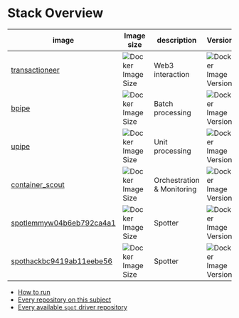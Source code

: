
# Stack Overview
| image | Image size | description | Version |
| --- |  --- | --- | --- | 
| [transactioneer](https://github.com/exorde-labs/transactioneer/tree/main) | ![Docker Image Size](https://img.shields.io/docker/image-size/exordelabs/transactioneer) | Web3 interaction | ![Docker Image Version](https://img.shields.io/docker/v/exordelabs/transactioneer)|
| [bpipe](https://github.com/exorde-labs/bpipe/tree/main) | ![Docker Image Size](https://img.shields.io/docker/image-size/exordelabs/bpipe) | Batch processing |  ![Docker Image Version](https://img.shields.io/docker/v/exordelabs/bpipe)|
| [upipe](https://github.com/exorde-labs/upipe/tree/main) |  ![Docker Image Size](https://img.shields.io/docker/image-size/exordelabs/upipe) | Unit processing | ![Docker Image Version](https://img.shields.io/docker/v/exordelabs/upipe)|
| [container_scout](https://github.com/exorde-labs/container_scout/tree/main) | ![Docker Image Size](https://img.shields.io/docker/image-size/exordelabs/container_scout)| Orchestration & Monitoring | ![Docker Image Version](https://img.shields.io/docker/v/exordelabs/container_scout)|
| [spotlemmyw04b6eb792ca4a1](https://github.com/exorde-labs/lemmyw04b6eb792ca4a1/tree/main) | ![Docker Image Size](https://img.shields.io/docker/image-size/exordelabs/spotlemmyw04b6eb792ca4a1) | Spotter | ![Docker Image Version](https://img.shields.io/docker/v/exordelabs/spotlemmyw04b6eb792ca4a1)
| [spothackbc9419ab11eebe56](https://github.com/exorde-labs/hackbc9419ab11eebe56/tree/main) | ![Docker Image Size](https://img.shields.io/docker/image-size/exordelabs/spothackbc9419ab11eebe56) | Spotter | ![Docker Image Version](https://img.shields.io/docker/v/exordelabs/spothackbc9419ab11eebe56)

- [How to run](./MANUAL.md)
- [Every repository on this subject](https://github.com/search?q=topic%3Aexorde-spot+org%3Aexorde-labs+&type=repositories)
- [Every available `spot` driver repository](https://github.com/search?q=topic%3Aexorde-spot-driver+org%3Aexorde-labs+&type=repositories)
